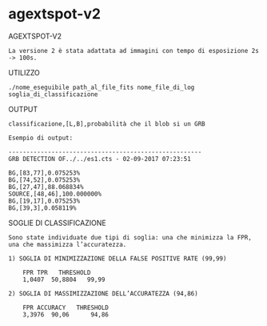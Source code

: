 # agextspot-v2


AGEXTSPOT-V2

	La versione 2 è stata adattata ad immagini con tempo di esposizione 2s -> 100s.



UTILIZZO

	./nome_eseguibile path_al_file_fits nome_file_di_log soglia_di_classificazione



OUTPUT

	classificazione,[L,B],probabilità che il blob si un GRB

	Esempio di output:

	------------------------------------------------------
	GRB DETECTION OF../../es1.cts - 02-09-2017 07:23:51

	BG,[83,77],0.075253%
	BG,[74,52],0.075253%
	BG,[27,47],88.068834%
	SOURCE,[48,46],100.000000%
	BG,[19,17],0.075253%
	BG,[39,3],0.058119%
	


SOGLIE DI CLASSIFICAZIONE

	Sono state individuate due tipi di soglia: una che minimizza la FPR, una che massimizza l’accuratezza.

	1) SOGLIA DI MINIMIZZAZIONE DELLA FALSE POSITIVE RATE (99,99)

		FPR	TPR	  THRESHOLD
		1,0407  50,8804   99,99

	2) SOGLIA DI MASSIMIZZAZIONE DELL’ACCURATEZZA (94,86)

		FPR	ACCURACY   THRESHOLD
		3,3976  90,06	   94,86



